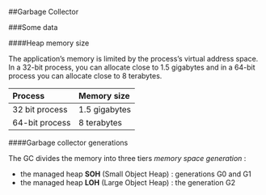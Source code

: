 ##Garbage Collector

###Some data

####Heap memory size

The application’s memory is limited by the process’s virtual address space. 
In a 32-bit process, you can allocate close to 1.5 gigabytes and in a 64-bit process you can allocate close to 8 terabytes.

|Process | Memory size |
|:-------|:------------|
|32 bit process | 1.5 gigabytes |
|64-bit process | 8 terabytes   |


####Garbage collector generations

The GC divides the memory into three tiers _memory space generation_ :
- the managed heap __SOH__ (Small Object Heap) : generations G0 and G1
- the managed heap __LOH__ (Large Object Heap) : the generation G2


